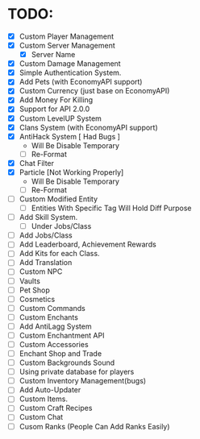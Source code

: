 # TODO:
- [x] Custom Player Management
- [x] Custom Server Management
   - [x] Server Name
- [x] Custom Damage Management
- [x] Simple Authentication System.
- [x] Add Pets (with EconomyAPI support)
- [x] Custom Currency (just base on EconomyAPI)
- [x] Add Money For Killing
- [x] Support for API 2.0.0
- [x] Custom LevelUP System
- [x] Clans System (with EconomyAPI support)
- [x] AntiHack System [ Had Bugs ]
   - Will Be Disable Temporary
   - [ ] Re-Format
- [x] Chat Filter
- [x] Particle [Not Working Properly]
   - Will Be Disable Temporary
   - [ ] Re-Format
- [ ] Custom Modified Entity
   - [ ] Entities With Specific Tag Will Hold Diff Purpose
- [ ] Add Skill System.
   - [ ] Under Jobs/Class 
- [ ] Add Jobs/Class
- [ ] Add Leaderboard, Achievement Rewards
- [ ] Add Kits for each Class.
- [ ] Add Translation
- [ ] Custom NPC
- [ ] Vaults
- [ ] Pet Shop
- [ ] Cosmetics
- [ ] Custom Commands
- [ ] Custom Enchants
- [ ] Add AntiLagg System
- [ ] Custom Enchantment API
- [ ] Custom Accessories
- [ ] Enchant Shop and Trade
- [ ] Custom Backgrounds Sound
- [ ] Using private database for players
- [ ] Custom Inventory Management(bugs)
- [ ] Add Auto-Updater
- [ ] Custom Items.
- [ ] Custom Craft Recipes
- [ ] Custom Chat
- [ ] Cusom Ranks (People Can Add Ranks Easily)
